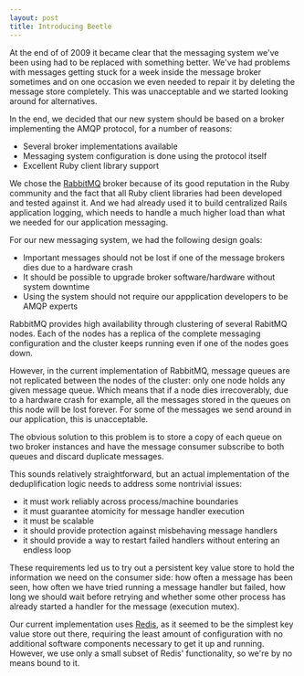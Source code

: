 ```yaml
---
layout: post
title: Introducing Beetle
---
```


At the end of of 2009 it became clear that the messaging system we've been using had to be
replaced with something better. We've had problems with messages getting stuck for a week
inside the message broker sometimes and on one occasion we even needed to repair it by
deleting the message store completely. This was unacceptable and we started looking around
for alternatives.

In the end, we decided that our new system should be based on a broker implementing the
AMQP protocol, for a number of reasons:

* Several broker implementations available
* Messaging system configuration is done using the protocol itself
* Excellent Ruby client library support

We chose the [RabbitMQ][rabbitmq] broker because of its good reputation in the Ruby
community and the fact that all Ruby client libraries had been developed and tested
against it. And we had already used it to build centralized Rails application logging,
which needs to handle a much higher load than what we needed for our application
messaging.

For our new messaging system, we had the following design goals:

* Important messages should not be lost if one of the message brokers dies due to a
  hardware crash
* It should be possible to upgrade broker software/hardware without system downtime
* Using the system should not require our appplication developers to be AMQP experts

RabbitMQ provides high availability through clustering of several RabitMQ nodes. Each of
the nodes has a replica of the complete messaging configuration and the cluster keeps
running even if one of the nodes goes down.

However, in the current implementation of RabbitMQ, message queues are not replicated
between the nodes of the cluster: only one node holds any given message queue. Which means
that if a node dies irrecoverably, due to a hardware crash for example, all the messages
stored in the queues on this node will be lost forever. For some of the messages we send
around in our application, this is unacceptable.

The obvious solution to this problem is to store a copy of each queue on two broker
instances and have the message consumer subscribe to both queues and discard duplicate
messages.

This sounds relatively straightforward, but an actual implementation of the
deduplification logic needs to address some nontrivial issues:

* it must work reliably across process/machine boundaries
* it must guarantee atomicity for message handler execution
* it must be scalable
* it should provide protection against misbehaving message handlers
* it should provide a way to restart failed handlers without entering an endless loop

These requirements led us to try out a persistent key value store to hold the information
we need on the consumer side: how often a message has been seen, how often we have tried
running a message handler but failed, how long we should wait before retrying and whether
some other process has already started a handler for the message (execution mutex).

Our current implementation uses [Redis][redis], as it seemed to be the simplest key value
store out there, requiring the least amount of configuration with no additional software
components necessary to get it up and running. However, we use only a small subset of
Redis' functionality, so we're by no means bound to it.




[rabbitmq]: http://www.rabbitmq.com/
[redis]: http://code.google.com/p/redis/
